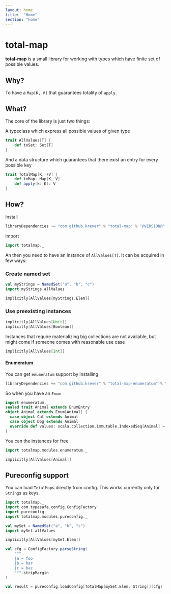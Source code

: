 ```yaml
---
layout: home
title:  "Home"
section: "home"
---
```


# total-map

**total-map** is a small library for working with types which have finite set of possible values. 

## Why?

To have a `Map[K, V]` that guarantees totality of `apply`.

## What?

The core of the library is just two things:

A typeclass which express all possible values of given type

```scala mdoc
trait AllValues[T] {
    def toSet: Set[T]
}
```

And a data structure which guarantees that there exist an entry for every possible key

```scala mdoc
trait TotalMap[K, +V] {
    def toMap: Map[K, V]
    def apply(k: K): V
}
```

## How?

Install
```scala
libraryDependencies += "com.github.krever" % "total-map" % "@VERSION@"
```

Import
```scala mdoc:reset
import totalmap._
```

An then you need to have an instance of `AllValues[T]`. It can be acquired in few ways:

### Create named set

```scala mdoc
val myStrings = NamedSet("a", "b", "c")
import myStrings.allValues

implicitly[AllValues[myStrings.Elem]]
```

### Use preexisting instances

```scala mdoc
implicitly[AllValues[Unit]]
implicitly[AllValues[Boolean]]
```

Instances that require materializing big collections are not available, but might come if someone comes with reasonable 
use case
```scala mdoc:fail
implicitly[AllValues[Int]]
```

#### Enumeratum

You can get `enumeratum` support by installing

```scala
libraryDependencies += "com.github.krever" % "total-map-enumeratum" % "@VERSION@"
```

So when you have an `Enum`

```scala mdoc
import enumeratum._
sealed trait Animal extends EnumEntry 
object Animal extends Enum[Animal] {
  case object Cat extends Animal
  case object Dog extends Animal
  override def values: scala.collection.immutable.IndexedSeq[Animal] = findValues
}
```

You can the instances for free

```scala mdoc
import totalmap.modules.enumeratum._

implicitly[AllValues[Animal]]
```

## Pureconfig support

You can load `TotalMap`s directly from config. This works currently only for `String`s as keys.

```scala mdoc:reset
import totalmap._
import com.typesafe.config.ConfigFactory
import pureconfig._
import totalmap.modules.pureconfig._

val mySet = NamedSet("a", "b", "c")
import mySet.allValues

implicitly[AllValues[mySet.Elem]]

val cfg = ConfigFactory.parseString(
    """
    |a = foo
    |b = bar
    |c = baz
    """.stripMargin
)

val result = pureconfig.loadConfig[TotalMap[mySet.Elem, String]](cfg)
```



